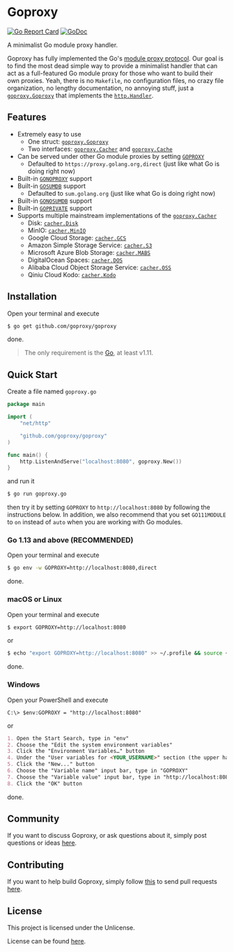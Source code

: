# Goproxy

[![Go Report Card](https://goreportcard.com/badge/github.com/goproxy/goproxy)](https://goreportcard.com/report/github.com/goproxy/goproxy)
[![GoDoc](https://godoc.org/github.com/goproxy/goproxy?status.svg)](https://godoc.org/github.com/goproxy/goproxy)

A minimalist Go module proxy handler.

Goproxy has fully implemented the Go's
[module proxy protocol](https://golang.org/cmd/go/#hdr-Module_proxy_protocol).
Our goal is to find the most dead simple way to provide a minimalist handler
that can act as a full-featured Go module proxy for those who want to build
their own proxies. Yeah, there is no `Makefile`, no configuration files, no
crazy file organization, no lengthy documentation, no annoying stuff, just a
[`goproxy.Goproxy`](https://godoc.org/github.com/goproxy/goproxy#Goproxy) that
implements the [`http.Handler`](https://godoc.org/net/http#Handler).

## Features

* Extremely easy to use
	* One struct: [`goproxy.Goproxy`](https://godoc.org/github.com/goproxy/goproxy#Goproxy)
	* Two interfaces: [`goproxy.Cacher`](https://godoc.org/github.com/goproxy/goproxy#Cacher) and [`goproxy.Cache`](https://godoc.org/github.com/goproxy/goproxy#Cache)
* Can be served under other Go module proxies by setting [`GOPROXY`](https://golang.org/cmd/go/#hdr-Environment_variables)
	* Defaulted to `https://proxy.golang.org,direct` (just like what Go is doing right now)
* Built-in [`GONOPROXY`](https://golang.org/cmd/go/#hdr-Environment_variables) support
* Built-in [`GOSUMDB`](https://golang.org/cmd/go/#hdr-Environment_variables) support
	* Defaulted to `sum.golang.org` (just like what Go is doing right now)
* Built-in [`GONOSUMDB`](https://golang.org/cmd/go/#hdr-Environment_variables) support
* Built-in [`GOPRIVATE`](https://golang.org/cmd/go/#hdr-Environment_variables) support
* Supports multiple mainstream implementations of the [`goproxy.Cacher`](https://godoc.org/github.com/goproxy/goproxy#Cacher)
	* Disk: [`cacher.Disk`](https://godoc.org/github.com/goproxy/goproxy/cacher#Disk)
	* MinIO: [`cacher.MinIO`](https://godoc.org/github.com/goproxy/goproxy/cacher#MinIO)
	* Google Cloud Storage: [`cacher.GCS`](https://godoc.org/github.com/goproxy/goproxy/cacher#GCS)
	* Amazon Simple Storage Service: [`cacher.S3`](https://godoc.org/github.com/goproxy/goproxy/cacher#S3)
	* Microsoft Azure Blob Storage: [`cacher.MABS`](https://godoc.org/github.com/goproxy/goproxy/cacher#MABS)
	* DigitalOcean Spaces: [`cacher.DOS`](https://godoc.org/github.com/goproxy/goproxy/cacher#DOS)
	* Alibaba Cloud Object Storage Service: [`cacher.OSS`](https://godoc.org/github.com/goproxy/goproxy/cacher#OSS)
	* Qiniu Cloud Kodo: [`cacher.Kodo`](https://godoc.org/github.com/goproxy/goproxy/cacher#Kodo)

## Installation

Open your terminal and execute

```bash
$ go get github.com/goproxy/goproxy
```

done.

> The only requirement is the [Go](https://golang.org), at least v1.11.

## Quick Start

Create a file named `goproxy.go`

```go
package main

import (
	"net/http"

	"github.com/goproxy/goproxy"
)

func main() {
	http.ListenAndServe("localhost:8080", goproxy.New())
}
```

and run it

```bash
$ go run goproxy.go
```

then try it by setting `GOPROXY` to `http://localhost:8080` by following the
instructions below. In addition, we also recommend that you set `GO111MODULE` to
`on` instead of `auto` when you are working with Go modules.

### Go 1.13 and above (RECOMMENDED)

Open your terminal and execute

```bash
$ go env -w GOPROXY=http://localhost:8080,direct
```

done.

### macOS or Linux

Open your terminal and execute

```bash
$ export GOPROXY=http://localhost:8080
```

or

```bash
$ echo "export GOPROXY=http://localhost:8080" >> ~/.profile && source ~/.profile
```

done.

### Windows

Open your PowerShell and execute

```poweshell
C:\> $env:GOPROXY = "http://localhost:8080"
```

or

```md
1. Open the Start Search, type in "env"
2. Choose the "Edit the system environment variables"
3. Click the "Environment Variables…" button
4. Under the "User variables for <YOUR_USERNAME>" section (the upper half)
5. Click the "New..." button
6. Choose the "Variable name" input bar, type in "GOPROXY"
7. Choose the "Variable value" input bar, type in "http://localhost:8080"
8. Click the "OK" button
```

done.

## Community

If you want to discuss Goproxy, or ask questions about it, simply post questions
or ideas [here](https://github.com/goproxy/goproxy/issues).

## Contributing

If you want to help build Goproxy, simply follow
[this](https://github.com/goproxy/goproxy/wiki/Contributing) to send pull
requests [here](https://github.com/goproxy/goproxy/pulls).

## License

This project is licensed under the Unlicense.

License can be found [here](LICENSE).
